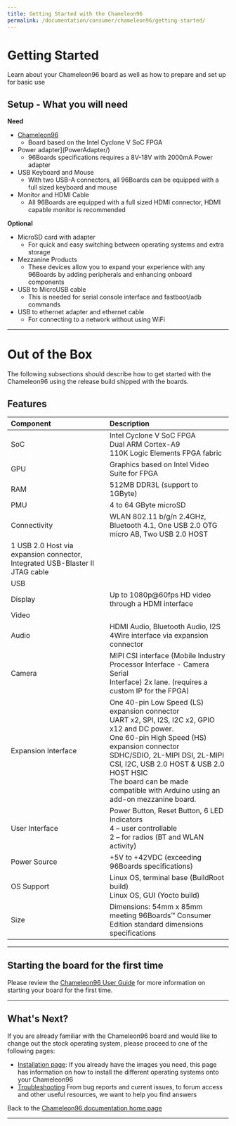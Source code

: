 ```yaml
---
title: Getting Started with the Chameleon96
permalink: /documentation/consumer/chameleon96/getting-started/
---
```

# Getting Started

Learn about your Chameleon96 board as well as how to prepare and set up for basic use

## Setup - What you will need

**Need**
- [Chameleon96](../../chameleon96/)
   - Board based on the Intel Cyclone V SoC FPGA
- Power adapter](PowerAdapter/)
   - 96Boards specifications requires a 8V-18V with 2000mA Power adapter
- USB Keyboard and Mouse
   - With two USB-A connectors, all 96Boards can be equipped with a full sized keyboard and mouse
- Monitor and HDMI Cable
   - All 96Boards are equipped with a full sized HDMI connector, HDMI capable monitor is recommended

**Optional**
- MicroSD card with adapter
   - For quick and easy switching between operating systems and extra storage
- Mezzanine Products
   - These devices allow you to expand your experience with any 96Boards by adding peripherals and enhancing onboard components
- USB to MicroUSB cable
   - This is needed for serial console interface and fastboot/adb commands
- USB to ethernet adapter and ethernet cable
   - For connecting to a network without using WiFi

***

# Out of the Box

The following subsections should describe how to get started with the Chameleon96 using the release build shipped with the boards.

## Features

|   Component          |   Description                                                                                    |
|:---------------------|:-------------------------------------------------------------------------------------------------|
|  SoC                 | Intel Cyclone V SoC FPGA<br>Dual ARM Cortex-A9<br>110K Logic Elements FPGA fabric                |
|  GPU                 | Graphics based on Intel Video Suite for FPGA                                                     |
|  RAM                 | 512MB DDR3L (support to 1GByte)                                                                  |
|  PMU                 | 4 to 64 GByte microSD                                                                            |
|  Connectivity        | WLAN 802.11 b/g/n 2.4GHz, Bluetooth 4.1, One USB 2.0 OTG micro AB, Two USB 2.0 HOST
1 USB 2.0 Host via expansion connector, Integrated USB-Blaster II JTAG cable                                              |
|  USB                 |                                                                                                  |
|  Display             | Up to 1080p@60fps HD video through a HDMI interface                                              |
|  Video               |                                                                                                  |
|  Audio               | HDMI Audio, Bluetooth Audio, I2S 4Wire interface via expansion connector                         |
|  Camera              | MIPI CSI interface (Mobile Industry<br>Processor Interface - Camera Serial<br>Interface) 2x lane. (requires a custom IP for the FPGA) |
|  Expansion Interface | One 40-pin Low Speed (LS) expansion connector<br>UART x2, SPI, I2S, I2C x2, GPIO x12 and DC power.<br>One 60-pin High Speed (HS) expansion connector<br>SDHC/SDIO, 2L-MIPI DSI, 2L-MIPI CSI, I2C, USB 2.0 HOST & USB 2.0 HOST HSIC<br>The board can be made compatible with Arduino using an add-on mezzanine board.                                                                                                 |
|  User Interface      | Power Button, Reset Button, 6 LED Indicators<br>4 – user controllable<br>2 – for radios (BT and WLAN activity) |
|  Power Source        | +5V to +42VDC (exceeding 96Boards specifications)                                                |
|  OS Support          | Linux OS, terminal base (BuildRoot build)<br>Linux OS, GUI (Yocto build)                         |
|  Size                | Dimensions: 54mm x 85mm meeting 96Boards™ Consumer Edition standard dimensions specifications    |

***

## Starting the board for the first time

Please review the [Chameleon96 User Guide](../hardware-docs/files/chameleon96-user-guide.pdf) for more information on starting your board for the first time.

***

## What's Next?

If you are already familiar with the Chameleon96 board and would like to change out the stock operating system, please proceed to one of the following pages:

- [Installation page](../installation/): If you already have the images you need, this page has information on how to install the different operating systems onto your Chameleon96
- [Troubleshooting](../support/) From bug reports and current issues, to forum access and other useful resources, we want to help you find answers

Back to the [Chameleon96 documentation home page](../)



***
